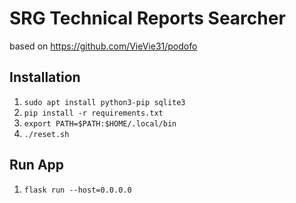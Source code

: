 # SRG Technical Reports Searcher

based on https://github.com/VieVie31/podofo

## Installation

1. `sudo apt install python3-pip sqlite3`
2. `pip install -r requirements.txt`
3. `export PATH=$PATH:$HOME/.local/bin`
4. `./reset.sh`

## Run App

1. `flask run --host=0.0.0.0`


